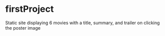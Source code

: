 # firstProject

Static site displaying 6 movies with a title, summary, and trailer on clicking the poster image

